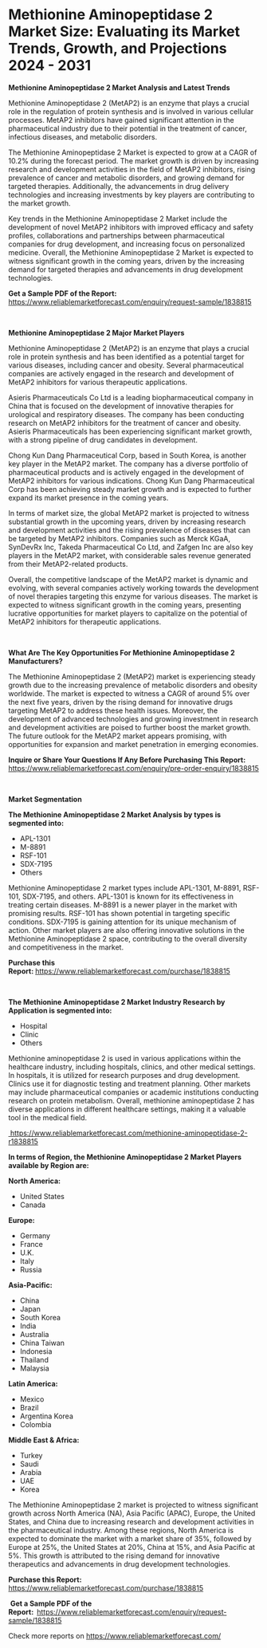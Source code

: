 <p><h1>Methionine Aminopeptidase 2 Market Size: Evaluating its Market Trends, Growth, and Projections 2024 - 2031</h1></p><p><strong>Methionine Aminopeptidase 2 Market Analysis and Latest Trends</strong></p>
<p><p>Methionine Aminopeptidase 2 (MetAP2) is an enzyme that plays a crucial role in the regulation of protein synthesis and is involved in various cellular processes. MetAP2 inhibitors have gained significant attention in the pharmaceutical industry due to their potential in the treatment of cancer, infectious diseases, and metabolic disorders.</p><p>The Methionine Aminopeptidase 2 Market is expected to grow at a CAGR of 10.2% during the forecast period. The market growth is driven by increasing research and development activities in the field of MetAP2 inhibitors, rising prevalence of cancer and metabolic disorders, and growing demand for targeted therapies. Additionally, the advancements in drug delivery technologies and increasing investments by key players are contributing to the market growth.</p><p>Key trends in the Methionine Aminopeptidase 2 Market include the development of novel MetAP2 inhibitors with improved efficacy and safety profiles, collaborations and partnerships between pharmaceutical companies for drug development, and increasing focus on personalized medicine. Overall, the Methionine Aminopeptidase 2 Market is expected to witness significant growth in the coming years, driven by the increasing demand for targeted therapies and advancements in drug development technologies.</p></p>
<p><strong>Get a Sample PDF of the Report:&nbsp;</strong> <a href="https://www.reliablemarketforecast.com/enquiry/request-sample/1838815">https://www.reliablemarketforecast.com/enquiry/request-sample/1838815</a></p>
<p>&nbsp;</p>
<p><strong>Methionine Aminopeptidase 2 Major Market Players</strong></p>
<p><p>Methionine Aminopeptidase 2 (MetAP2) is an enzyme that plays a crucial role in protein synthesis and has been identified as a potential target for various diseases, including cancer and obesity. Several pharmaceutical companies are actively engaged in the research and development of MetAP2 inhibitors for various therapeutic applications.</p><p>Asieris Pharmaceuticals Co Ltd is a leading biopharmaceutical company in China that is focused on the development of innovative therapies for urological and respiratory diseases. The company has been conducting research on MetAP2 inhibitors for the treatment of cancer and obesity. Asieris Pharmaceuticals has been experiencing significant market growth, with a strong pipeline of drug candidates in development.</p><p>Chong Kun Dang Pharmaceutical Corp, based in South Korea, is another key player in the MetAP2 market. The company has a diverse portfolio of pharmaceutical products and is actively engaged in the development of MetAP2 inhibitors for various indications. Chong Kun Dang Pharmaceutical Corp has been achieving steady market growth and is expected to further expand its market presence in the coming years.</p><p>In terms of market size, the global MetAP2 market is projected to witness substantial growth in the upcoming years, driven by increasing research and development activities and the rising prevalence of diseases that can be targeted by MetAP2 inhibitors. Companies such as Merck KGaA, SynDevRx Inc, Takeda Pharmaceutical Co Ltd, and Zafgen Inc are also key players in the MetAP2 market, with considerable sales revenue generated from their MetAP2-related products.</p><p>Overall, the competitive landscape of the MetAP2 market is dynamic and evolving, with several companies actively working towards the development of novel therapies targeting this enzyme for various diseases. The market is expected to witness significant growth in the coming years, presenting lucrative opportunities for market players to capitalize on the potential of MetAP2 inhibitors for therapeutic applications.</p></p>
<p>&nbsp;</p>
<p><strong>What Are The Key Opportunities For Methionine Aminopeptidase 2 Manufacturers?</strong></p>
<p><p>The Methionine Aminopeptidase 2 (MetAP2) market is experiencing steady growth due to the increasing prevalence of metabolic disorders and obesity worldwide. The market is expected to witness a CAGR of around 5% over the next five years, driven by the rising demand for innovative drugs targeting MetAP2 to address these health issues. Moreover, the development of advanced technologies and growing investment in research and development activities are poised to further boost the market growth. The future outlook for the MetAP2 market appears promising, with opportunities for expansion and market penetration in emerging economies.</p></p>
<p><strong>Inquire or Share Your Questions If Any Before Purchasing This Report:</strong> <a href="https://www.reliablemarketforecast.com/enquiry/pre-order-enquiry/1838815">https://www.reliablemarketforecast.com/enquiry/pre-order-enquiry/1838815</a></p>
<p>&nbsp;</p>
<p><strong>Market Segmentation</strong></p>
<p><strong>The Methionine Aminopeptidase 2 Market Analysis by types is segmented into:</strong></p>
<p><ul><li>APL-1301</li><li>M-8891</li><li>RSF-101</li><li>SDX-7195</li><li>Others</li></ul></p>
<p><p>Methionine Aminopeptidase 2 market types include APL-1301, M-8891, RSF-101, SDX-7195, and others. APL-1301 is known for its effectiveness in treating certain diseases. M-8891 is a newer player in the market with promising results. RSF-101 has shown potential in targeting specific conditions. SDX-7195 is gaining attention for its unique mechanism of action. Other market players are also offering innovative solutions in the Methionine Aminopeptidase 2 space, contributing to the overall diversity and competitiveness in the market.</p></p>
<p><strong>Purchase this Report:&nbsp;</strong><a href="https://www.reliablemarketforecast.com/purchase/1838815">https://www.reliablemarketforecast.com/purchase/1838815</a></p>
<p>&nbsp;</p>
<p><strong>The Methionine Aminopeptidase 2 Market Industry Research by Application is segmented into:</strong></p>
<p><ul><li>Hospital</li><li>Clinic</li><li>Others</li></ul></p>
<p><p>Methionine aminopeptidase 2 is used in various applications within the healthcare industry, including hospitals, clinics, and other medical settings. In hospitals, it is utilized for research purposes and drug development. Clinics use it for diagnostic testing and treatment planning. Other markets may include pharmaceutical companies or academic institutions conducting research on protein metabolism. Overall, methionine aminopeptidase 2 has diverse applications in different healthcare settings, making it a valuable tool in the medical field.</p></p>
<p><a href="https://www.reliablemarketforecast.com/methionine-aminopeptidase-2-r1838815">&nbsp;https://www.reliablemarketforecast.com/methionine-aminopeptidase-2-r1838815</a></p>
<p><strong>In terms of Region, the Methionine Aminopeptidase 2 Market Players available by Region are:</strong></p>
<p>
    <p> <strong> North America: </strong>
        <ul>
            <li>United States</li>
            <li>Canada</li>
        </ul>
        </p> 
    <p> <strong> Europe: </strong>
        <ul>
            <li>Germany</li>
            <li>France</li>
            <li>U.K.</li>
            <li>Italy</li>
            <li>Russia</li>
        </ul>
        </p> 
    <p> <strong> Asia-Pacific: </strong>
        <ul>
            <li>China</li>
            <li>Japan</li>
            <li>South Korea</li>
            <li>India</li>
            <li>Australia</li>
            <li>China Taiwan</li>
            <li>Indonesia</li>
            <li>Thailand</li>
            <li>Malaysia</li>
        </ul>
        </p> 
    <p> <strong> Latin America: </strong>
        <ul>
            <li>Mexico</li>
            <li>Brazil</li>
            <li>Argentina Korea</li>
            <li>Colombia</li>
        </ul>
        </p> 
    <p> <strong> Middle East & Africa: </strong>
        <ul>
            <li>Turkey</li>
            <li>Saudi</li>
            <li>Arabia</li>
            <li>UAE</li>
            <li>Korea</li>
        </ul>
    </p>
    </p>
<p><p>The Methionine Aminopeptidase 2 market is projected to witness significant growth across North America (NA), Asia Pacific (APAC), Europe, the United States, and China due to increasing research and development activities in the pharmaceutical industry. Among these regions, North America is expected to dominate the market with a market share of 35%, followed by Europe at 25%, the United States at 20%, China at 15%, and Asia Pacific at 5%. This growth is attributed to the rising demand for innovative therapeutics and advancements in drug development technologies.</p></p>
<p><strong>Purchase this Report: </strong><a href="https://www.reliablemarketforecast.com/purchase/1838815">https://www.reliablemarketforecast.com/purchase/1838815</a></p>
<p>&nbsp;<strong>Get a Sample PDF of the Report:&nbsp;&nbsp;</strong><a href="https://www.reliablemarketforecast.com/enquiry/request-sample/1838815">https://www.reliablemarketforecast.com/enquiry/request-sample/1838815</a></p>
<p><strong></strong></p>
<p>Check more reports on <a href="https://www.reliablemarketforecast.com/">https://www.reliablemarketforecast.com/</a></p>